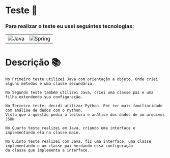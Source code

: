 # Teste 📄

### Para realizar o teste eu usei seguintes tecnologias:



|| | 
|-|-|
|![Java](https://img.shields.io/badge/java-%23ED8B00.svg?style=for-the-badge&logo=openjdk&logoColor=white)  |![Spring](https://img.shields.io/badge/python-%236DB33F.svg?style=for-the-badge&logo=spring&logoColor=white) |

# Descrição  📚

```
No Primeiro teste utilizei Java com orientação a objeto. Onde criei alguns métodos e uma classe secundária.

No Segundo teste também utilizei Java, criei uma classe pai e uma filha extendendo sua configuração.

No Terceiro teste, decidi utilizar Python. Por ter mais familiaridade com análise de dados com o Python. 
Visto que a questão pedia a leitura e análise dos dados de um arquivos JSON

No Quarto teste realizei em Java, criando uma interface e implementando ela na classe main.

No Quinto teste realizei com Java, fiz uma interface, uma classe implementando e um classe pai herdando essa configuração 
da classe que implementa a interface.

```